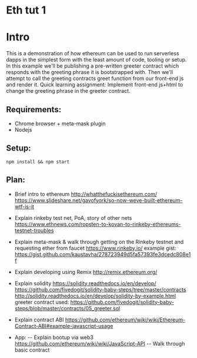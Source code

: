 # Eth tut 1

# Intro

This is a demonstration of how ethereum can be used to run serverless dapps in the simplest form with the least amount of code, tooling or setup.
In this example we'll be publishing a pre-written greeter contract which responds with the greeting phrase it is bootstrapped with. Then we'll attempt to call the greeting contracts greet function from our front-end js and render it. 
Quick learning assignment: Implement front-end js+html to change the greeting phrase in the greeter contract. 

## Requirements:
  - Chrome browser + meta-mask plugin
  - Nodejs
  
## Setup:
`npm install && npm start`

## Plan:
 - Brief intro to ethereum
   http://whatthefuckisethereum.com/
   https://www.slideshare.net/gavofyork/so-now-weve-built-ethereum-wtf-is-it

 - Explain rinkeby test net, PoA, story of other nets
   https://www.ethnews.com/ropsten-to-kovan-to-rinkeby-ethereums-testnet-troubles

 - Explain meta-mask & walk through getting on the Rinkeby testnet and requesting ether from faucet
  https://www.rinkeby.io/
  example gist: https://gist.github.com/kaustavha/278723949d5fa57393fe3dcedc808e1f

 - Explain developing using Remix
   http://remix.ethereum.org/

 - Explain solidity
   https://solidity.readthedocs.io/en/develop/
   https://github.com/fivedogit/solidity-baby-steps/tree/master/contracts
   http://solidity.readthedocs.io/en/develop/solidity-by-example.html
   greeter contract used: https://github.com/fivedogit/solidity-baby-steps/blob/master/contracts/05_greeter.sol

 - Explain contract ABI
   https://github.com/ethereum/wiki/wiki/Ethereum-Contract-ABI#example-javascript-usage

- App:
 -- Explain bootup via web3
   https://github.com/ethereum/wiki/wiki/JavaScript-API
 -- Walk through basic contract
